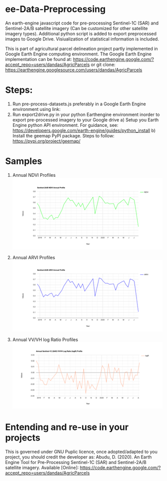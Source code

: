 # ee-Data-Preprocessing
An earth-engine javascript code for pre-processing Sentinel-1C (SAR) and Sentinel-2A/B satellite imagery (Can be customized for other satellite imagery types). Additional python script is added to export preprocessed images to Google Drive. Visiualization of statistical information is included.

This is part of agricultural parcel delineation project partly implemented in Google Earth Engine computing environment. The Google Earth Engine implementation can be found at: https://code.earthengine.google.com/?accept_repo=users/dandas/AgricParcels or git clone: https://earthengine.googlesource.com/users/dandas/AgricParcels

# Steps:
1. Run pre-process-datasets.js preferably in a Google Earth Engine environment using link: 
2. Run export2drive.py in your python Earthengine environment inorder to export pre-processed imagery to your Google drive
  a) Setup you Earth Engine python API environment. For guidance, see: https://developers.google.com/earth-engine/guides/python_install
  b) Install the geemap PyPI package. Steps to follow: https://pypi.org/project/geemap/
  
# Samples
1. Annual NDVI Profiles
![alt text](https://github.com/dandas102/ee-Data-Preprocessing/blob/master/outputs/ee-chart-NDVI.png?raw=true)

2. Annual ARVI Profiles
![alt text](https://github.com/dandas102/ee-Data-Preprocessing/blob/master/outputs/ee-chart-ARVI.png?raw=true)

3. Annual VV/VH log Ratio Profiles
![alt text](https://github.com/dandas102/ee-Data-Preprocessing/blob/master/outputs/ee-chart-logR.png?raw=true)

# Entending and re-use in your projects
This is governed under GNU Puplic licence, once adopted/adapted to you project, you should credit the developer as:
Abudu, D. (2020). An Earth Engine Tool for Pre-Processing Sentinel-1C (SAR) and Sentinel-2A/B satellite imagery. Available [Online]: https://code.earthengine.google.com/?accept_repo=users/dandas/AgricParcels

